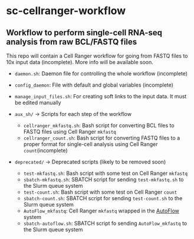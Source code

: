 # sc-cellranger-workflow

## Workflow to perform single-cell RNA-seq analysis from raw BCL/FASTQ files

This repo will contain a Cell Ranger workflow for going from FASTQ files to 10x input data (incomplete). More info will be available soon.

- `daemon.sh`: Daemon file for controlling the whole workflow (incomplete)

- `config_daemon`: File with default and global variables (incomplete)

- `manage_input_files.sh`: For creating soft links to the input data. It must be edited manually

- `aux_sh/` -> Scripts for each step of the workflow
    - `cellranger_mkfastq.sh`: Bash script for converting BCL files to FASTQ files using Cell Ranger `mkfastq`
    - `cellranger_count.sh`: Bash script for converting FASTQ files to a proper format for single-cell analysis using Cell Ranger `count`(incomplete)

- `deprecated/` -> Deprecated scripts (likely to be removed soon)
    - `test-mkfastq.sh`: Bash script with some test on Cell Ranger ``mkfastq``
    - `sbatch-mkfastq.sh`: SBATCH script for sending ``test-mkfastq.sh`` to the Slurm queue system
    - `test-count.sh`: Bash script with some test on Cell Ranger `count`
    - `sbatch-count.sh`: SBATCH script for sending `test-count.sh` to the Slurm queue system
    - `AutoFlow_mkfastq`: Cell Ranger `mkfastq` wrapped in the [AutoFlow](https://github.com/seoanezonjic/autoflow) system
    - `sbatch-autoflow.sh`: SBATCH script fo sending `AutoFlow_mkfastq` to the Slurm queue system
